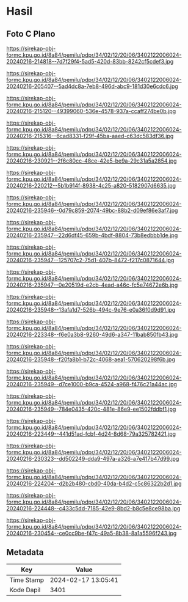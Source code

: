 # Hasil

## Foto C Plano

https://sirekap-obj-formc.kpu.go.id/8a84/pemilu/pdpr/34/02/12/20/06/3402122006024-20240216-214818--7d7f29f4-5ad5-420d-83bb-8242cf5cdef3.jpg

https://sirekap-obj-formc.kpu.go.id/8a84/pemilu/pdpr/34/02/12/20/06/3402122006024-20240216-205407--5ad4dc8a-7eb8-496d-abc9-181d30e6cdc6.jpg

https://sirekap-obj-formc.kpu.go.id/8a84/pemilu/pdpr/34/02/12/20/06/3402122006024-20240216-215120--49399060-536e-4578-937a-ccaff274be0b.jpg

https://sirekap-obj-formc.kpu.go.id/8a84/pemilu/pdpr/34/02/12/20/06/3402122006024-20240216-215316--6cad8331-f29f-45ba-aaed-c63dc583df36.jpg

https://sirekap-obj-formc.kpu.go.id/8a84/pemilu/pdpr/34/02/12/20/06/3402122006024-20240216-230921--2f6c80cc-48ce-42e5-be9a-29c31a5a2854.jpg

https://sirekap-obj-formc.kpu.go.id/8a84/pemilu/pdpr/34/02/12/20/06/3402122006024-20240216-220212--5b1b914f-8938-4c25-a820-5182907d6635.jpg

https://sirekap-obj-formc.kpu.go.id/8a84/pemilu/pdpr/34/02/12/20/06/3402122006024-20240216-235946--0d79c859-2074-49bc-88b2-d09ef86e3af7.jpg

https://sirekap-obj-formc.kpu.go.id/8a84/pemilu/pdpr/34/02/12/20/06/3402122006024-20240216-235947--22d6df45-659b-4bdf-8804-73b8edbbb1de.jpg

https://sirekap-obj-formc.kpu.go.id/8a84/pemilu/pdpr/34/02/12/20/06/3402122006024-20240216-235947--125707c2-75d1-407b-8472-f217c0871644.jpg

https://sirekap-obj-formc.kpu.go.id/8a84/pemilu/pdpr/34/02/12/20/06/3402122006024-20240216-235947--0e20519d-e2cb-4ead-a46c-fc5e74672e6b.jpg

https://sirekap-obj-formc.kpu.go.id/8a84/pemilu/pdpr/34/02/12/20/06/3402122006024-20240216-235948--13afa1d7-526b-494c-9e76-e0a36f0d9d91.jpg

https://sirekap-obj-formc.kpu.go.id/8a84/pemilu/pdpr/34/02/12/20/06/3402122006024-20240216-223348--f6e0a3b8-9260-49d6-a347-11bab850fb43.jpg

https://sirekap-obj-formc.kpu.go.id/8a84/pemilu/pdpr/34/02/12/20/06/3402122006024-20240216-235948--f20fa8b1-b72c-4068-aea1-570620298f6b.jpg

https://sirekap-obj-formc.kpu.go.id/8a84/pemilu/pdpr/34/02/12/20/06/3402122006024-20240216-235949--d7ce1000-b9ca-4524-a968-f476c21a44ac.jpg

https://sirekap-obj-formc.kpu.go.id/8a84/pemilu/pdpr/34/02/12/20/06/3402122006024-20240216-235949--784e0435-420c-481e-86e9-ee1502fddbf1.jpg

https://sirekap-obj-formc.kpu.go.id/8a84/pemilu/pdpr/34/02/12/20/06/3402122006024-20240216-223449--441d51ad-fcbf-4d24-8d68-79a325782421.jpg

https://sirekap-obj-formc.kpu.go.id/8a84/pemilu/pdpr/34/02/12/20/06/3402122006024-20240216-230323--dd502249-dda9-497a-a326-a7e417b47d99.jpg

https://sirekap-obj-formc.kpu.go.id/8a84/pemilu/pdpr/34/02/12/20/06/3402122006024-20240216-224204--d2b2b480-cbd0-40da-b4d2-c5c86322b2d1.jpg

https://sirekap-obj-formc.kpu.go.id/8a84/pemilu/pdpr/34/02/12/20/06/3402122006024-20240216-224448--c433c5dd-7185-42e9-8bd2-b8c5e8ce98ba.jpg

https://sirekap-obj-formc.kpu.go.id/8a84/pemilu/pdpr/34/02/12/20/06/3402122006024-20240216-230454--ce0cc9be-f47c-49a5-8b38-8a1a5596f243.jpg


## Metadata

| Key        | Value               |
| ---------- | ------------------- |
| Time Stamp | 2024-02-17 13:05:41 |
| Kode Dapil | 3401                |



